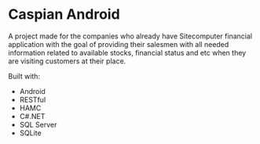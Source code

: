 # Caspian Android


A project made for the companies who already have Sitecomputer financial application with the goal of providing their salesmen with all needed information related to available stocks, financial status and etc when they are visiting customers at their place.

Built with:
- Android
- RESTful
- HAMC
- C#.NET
- SQL Server
- SQLite
